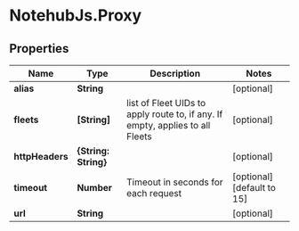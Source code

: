 # NotehubJs.Proxy

## Properties

| Name            | Type                 | Description                                                                   | Notes                      |
| --------------- | -------------------- | ----------------------------------------------------------------------------- | -------------------------- |
| **alias**       | **String**           |                                                                               | [optional]                 |
| **fleets**      | **[String]**         | list of Fleet UIDs to apply route to, if any. If empty, applies to all Fleets | [optional]                 |
| **httpHeaders** | **{String: String}** |                                                                               | [optional]                 |
| **timeout**     | **Number**           | Timeout in seconds for each request                                           | [optional] [default to 15] |
| **url**         | **String**           |                                                                               | [optional]                 |
